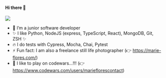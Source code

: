   ####                 Hi there 👋


![](https://media.giphy.com/media/ZVik7pBtu9dNS/giphy.gif)




- 🔭 I’m a junior software developer 
- ✨ I like Python, NodeJS (express, TypeScript, React), MongoDB, Git, ZSH ✨ 
- 🔥 I do tests with Cypress, Mocha, Chai, Pytest
- ⚡ Fun fact: I am also a freelance still life photographer (👉 https://marie-flores.com/)
- 🙈 I like to play on codewars...!!! (👉 https://www.codewars.com/users/marieflorescontact)

